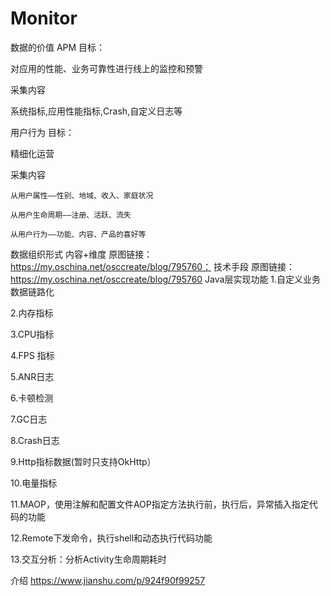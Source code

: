 # Monitor
数据的价值
  APM
  目标：

  对应用的性能、业务可靠性进行线上的监控和预警

  采集内容

  系统指标,应用性能指标,Crash,自定义日志等

  用户行为 
   目标：

   精细化运营

   采集内容

    从用户属性——性别、地域、收入、家庭状况 

    从用户生命周期——注册、活跃、流失

    从用户行为——功能、内容、产品的喜好等

数据组织形式
内容+维度
原图链接：https://my.oschina.net/osccreate/blog/795760：
技术手段
原图链接：https://my.oschina.net/osccreate/blog/795760
Java层实现功能
1.自定义业务数据链路化

2.内存指标

3.CPU指标

4.FPS 指标

5.ANR日志

6.卡顿检测

7.GC日志

8.Crash日志

9.Http指标数据(暂时只支持OkHttp）

10.电量指标

11.MAOP，使用注解和配置文件AOP指定方法执行前，执行后，异常插入指定代码的功能

12.Remote下发命令，执行shell和动态执行代码功能

13.交互分析：分析Activity生命周期耗时

介绍
https://www.jianshu.com/p/924f90f99257




